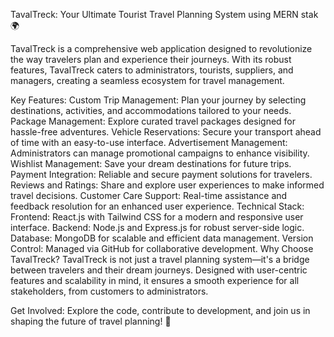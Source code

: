 TavalTreck: Your Ultimate Tourist Travel Planning System using MERN stak🌍

TavalTreck is a comprehensive web application designed to revolutionize the way travelers plan and experience their journeys. With its robust features, TavalTreck caters to administrators, tourists, suppliers, and managers, creating a seamless ecosystem for travel management.

Key Features:
Custom Trip Management: Plan your journey by selecting destinations, activities, and accommodations tailored to your needs.
Package Management: Explore curated travel packages designed for hassle-free adventures.
Vehicle Reservations: Secure your transport ahead of time with an easy-to-use interface.
Advertisement Management: Administrators can manage promotional campaigns to enhance visibility.
Wishlist Management: Save your dream destinations for future trips.
Payment Integration: Reliable and secure payment solutions for travelers.
Reviews and Ratings: Share and explore user experiences to make informed travel decisions.
Customer Care Support: Real-time assistance and feedback resolution for an enhanced user experience.
Technical Stack:
Frontend: React.js with Tailwind CSS for a modern and responsive user interface.
Backend: Node.js and Express.js for robust server-side logic.
Database: MongoDB for scalable and efficient data management.
Version Control: Managed via GitHub for collaborative development.
Why Choose TavalTreck?
TavalTreck is not just a travel planning system—it's a bridge between travelers and their dream journeys. Designed with user-centric features and scalability in mind, it ensures a smooth experience for all stakeholders, from customers to administrators.

Get Involved:
Explore the code, contribute to development, and join us in shaping the future of travel planning! 🚀
